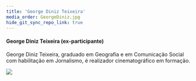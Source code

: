 ```yaml
---
title: 'George Diniz Teixeira'
media_order: GeorgeDiniz.jpg
hide_git_sync_repo_link: true
---
```


#### George Diniz Teixeira (ex-participante)

George Diniz Teixeira, graduado em Geografia e em Comunicação Social com habilitação em Jornalismo, é realizador cinematográfico em formação.

![](GeorgeDiniz.jpg&resize=200,200)